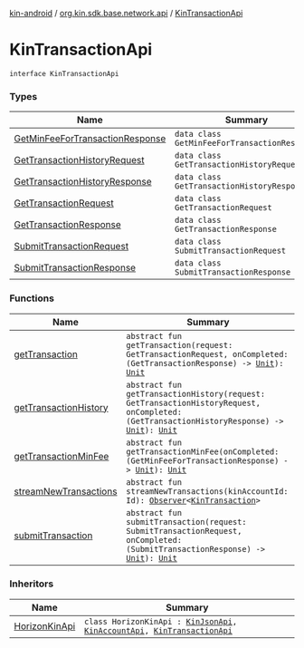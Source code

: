 [kin-android](../../index.md) / [org.kin.sdk.base.network.api](../index.md) / [KinTransactionApi](./index.md)

# KinTransactionApi

`interface KinTransactionApi`

### Types

| Name | Summary |
|---|---|
| [GetMinFeeForTransactionResponse](-get-min-fee-for-transaction-response/index.md) | `data class GetMinFeeForTransactionResponse` |
| [GetTransactionHistoryRequest](-get-transaction-history-request/index.md) | `data class GetTransactionHistoryRequest` |
| [GetTransactionHistoryResponse](-get-transaction-history-response/index.md) | `data class GetTransactionHistoryResponse` |
| [GetTransactionRequest](-get-transaction-request/index.md) | `data class GetTransactionRequest` |
| [GetTransactionResponse](-get-transaction-response/index.md) | `data class GetTransactionResponse` |
| [SubmitTransactionRequest](-submit-transaction-request/index.md) | `data class SubmitTransactionRequest` |
| [SubmitTransactionResponse](-submit-transaction-response/index.md) | `data class SubmitTransactionResponse` |

### Functions

| Name | Summary |
|---|---|
| [getTransaction](get-transaction.md) | `abstract fun getTransaction(request: GetTransactionRequest, onCompleted: (GetTransactionResponse) -> `[`Unit`](https://kotlinlang.org/api/latest/jvm/stdlib/kotlin/-unit/index.html)`): `[`Unit`](https://kotlinlang.org/api/latest/jvm/stdlib/kotlin/-unit/index.html) |
| [getTransactionHistory](get-transaction-history.md) | `abstract fun getTransactionHistory(request: GetTransactionHistoryRequest, onCompleted: (GetTransactionHistoryResponse) -> `[`Unit`](https://kotlinlang.org/api/latest/jvm/stdlib/kotlin/-unit/index.html)`): `[`Unit`](https://kotlinlang.org/api/latest/jvm/stdlib/kotlin/-unit/index.html) |
| [getTransactionMinFee](get-transaction-min-fee.md) | `abstract fun getTransactionMinFee(onCompleted: (GetMinFeeForTransactionResponse) -> `[`Unit`](https://kotlinlang.org/api/latest/jvm/stdlib/kotlin/-unit/index.html)`): `[`Unit`](https://kotlinlang.org/api/latest/jvm/stdlib/kotlin/-unit/index.html) |
| [streamNewTransactions](stream-new-transactions.md) | `abstract fun streamNewTransactions(kinAccountId: Id): `[`Observer`](../../org.kin.sdk.base.tools/-observer/index.md)`<`[`KinTransaction`](../../org.kin.sdk.base.stellar.models/-kin-transaction/index.md)`>` |
| [submitTransaction](submit-transaction.md) | `abstract fun submitTransaction(request: SubmitTransactionRequest, onCompleted: (SubmitTransactionResponse) -> `[`Unit`](https://kotlinlang.org/api/latest/jvm/stdlib/kotlin/-unit/index.html)`): `[`Unit`](https://kotlinlang.org/api/latest/jvm/stdlib/kotlin/-unit/index.html) |

### Inheritors

| Name | Summary |
|---|---|
| [HorizonKinApi](../../org.kin.sdk.base.network.api.rest/-horizon-kin-api/index.md) | `class HorizonKinApi : `[`KinJsonApi`](../../org.kin.sdk.base.network.api.rest/-kin-json-api/index.md)`, `[`KinAccountApi`](../-kin-account-api/index.md)`, `[`KinTransactionApi`](./index.md) |
